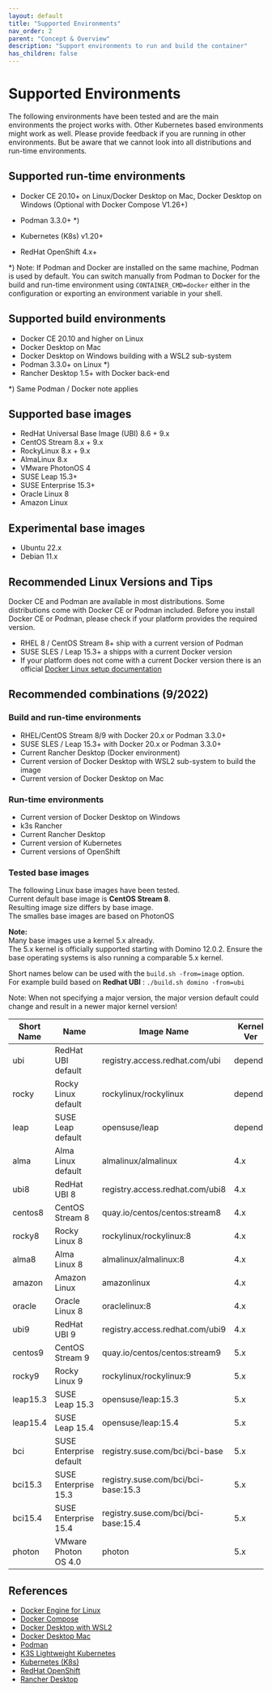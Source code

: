 ```yaml
---
layout: default
title: "Supported Environments"
nav_order: 2
parent: "Concept & Overview"
description: "Support environments to run and build the container"
has_children: false
---
```


# Supported Environments

The following environments have been tested and are the main environments the project works with.
Other Kubernetes based environments might work as well. Please provide feedback if you are running in other environments.
But be aware that we cannot look into all distributions and run-time environments.


## Supported run-time environments

- Docker CE 20.10+
  on Linux/Docker Desktop on Mac, Docker Desktop on Windows
  (Optional with Docker Compose V1.26+)

- Podman 3.3.0+ *)

- Kubernetes (K8s) v1.20+

- RedHat OpenShift 4.x+

*) Note: If Podman and Docker are installed on the same machine, Podman is used by default.
You can switch manually from Podman to Docker for the build and run-time environment using
`CONTAINER_CMD=docker` either in the configuration or exporting an environment variable in your shell.

## Supported build environments

- Docker CE 20.10 and higher on Linux
- Docker Desktop on Mac
- Docker Desktop on Windows building with a WSL2 sub-system
- Podman 3.3.0+ on Linux *)
- Rancher Desktop 1.5+ with Docker back-end

*) Same Podman / Docker note applies


## Supported base images

- RedHat Universal Base Image (UBI) 8.6 + 9.x
- CentOS Stream 8.x + 9.x
- RockyLinux 8.x + 9.x
- AlmaLinux 8.x
- VMware PhotonOS 4
- SUSE Leap 15.3+
- SUSE Enterprise 15.3+
- Oracle Linux 8
- Amazon Linux

## Experimental base images

- Ubuntu 22.x
- Debian 11.x


## Recommended Linux Versions and Tips

Docker CE and Podman are available in most distributions.
Some distributions come with Docker CE or Podman included.
Before you install Docker CE or Podman, please check if your platform provides the required version.

- RHEL 8 / CentOS Stream 8+ ship with a current version of Podman
- SUSE SLES / Leap 15.3+ a shipps with a current Docker version
- If your platform does not come with a current Docker version there is an official [Docker Linux setup documentation](https://docs.docker.com/engine/install/)

## Recommended combinations (9/2022)

### Build and run-time environments

- RHEL/CentOS Stream 8/9 with Docker 20.x or Podman 3.3.0+
- SUSE SLES / Leap 15.3+ with Docker 20.x or Podman 3.3.0+
- Current Rancher Desktop (Docker environment)
- Current version of Docker Desktop with WSL2 sub-system to build the image
- Current version of Docker Desktop on Mac

### Run-time environments

- Current version of Docker Desktop on Windows
- k3s Rancher
- Current Rancher Desktop
- Current version of Kubernetes
- Current versions of OpenShift


### Tested base images

The following Linux base images have been tested.  
Current default base image is **CentOS Stream 8**.  
Resulting image size differs by base image.  
The smalles base images are based on PhotonOS

**Note:**  
Many base images use a kernel 5.x already.  
The 5.x kernel is officially supported starting with Domino 12.0.2.
Ensure the base operating systems is also running a comparable 5.x kernel.

Short names below can be used with the `build.sh -from=image` option.  
For example build based on **Redhat UBI** : `./build.sh domino -from=ubi`

Note: When not specifying a major version, the major version default could change and result in a newer major kernel version!


| Short Name    | Name                    | Image Name                          | Kernel Ver |
| ------------- | ----------------------- | ----------------------------------- | ---------- |
| ubi           | RedHat UBI default      | registry.access.redhat.com/ubi      | depends    |
| rocky         | Rocky Linux default     | rockylinux/rockylinux               | depends    |
| leap          | SUSE Leap default       | opensuse/leap                       | depends    |
| alma          | Alma Linux default      | almalinux/almalinux                 | 4.x        |
| ubi8          | RedHat UBI 8            | registry.access.redhat.com/ubi8     | 4.x        |
| centos8       | CentOS Stream 8         | quay.io/centos/centos:stream8       | 4.x        |
| rocky8        | Rocky Linux 8           | rockylinux/rockylinux:8             | 4.x        |
| alma8         | Alma Linux 8            | almalinux/almalinux:8               | 4.x        |
| amazon        | Amazon Linux            | amazonlinux                         | 4.x        |
| oracle        | Oracle Linux 8          | oraclelinux:8                       | 4.x        |
| ubi9          | RedHat UBI 9            | registry.access.redhat.com/ubi9     | 4.x        |
| centos9       | CentOS Stream 9         | quay.io/centos/centos:stream9       | 5.x        |
| rocky9        | Rocky Linux 9           | rockylinux/rockylinux:9             | 5.x        |
| leap15.3      | SUSE Leap 15.3          | opensuse/leap:15.3                  | 5.x        |
| leap15.4      | SUSE Leap 15.4          | opensuse/leap:15.4                  | 5.x        |
| bci           | SUSE Enterprise default | registry.suse.com/bci/bci-base      | 5.x        |
| bci15.3       | SUSE Enterprise 15.3    | registry.suse.com/bci/bci-base:15.3 | 5.x        |
| bci15.4       | SUSE Enterprise 15.4    | registry.suse.com/bci/bci-base:15.4 | 5.x        |
| photon        | VMware Photon OS 4.0    | photon                              | 5.x        |


## References

- [Docker Engine for Linux](https://docs.docker.com/engine/install/)
- [Docker Compose](https://docs.docker.com/compose/)
- [Docker Desktop with WSL2](https://docs.docker.com/docker-for-windows/wsl/)
- [Docker Desktop Mac](https://docs.docker.com/docker-for-mac/install/)
- [Podman](https://podman.io/)
- [K3S Lightweight Kubernetes](https://k3s.io/)
- [Kubernetes (K8s)](https://kubernetes.io/)
- [RedHat OpenShift](https://www.openshift.com/)
- [Rancher Desktop](https://rancherdesktop.io/)
